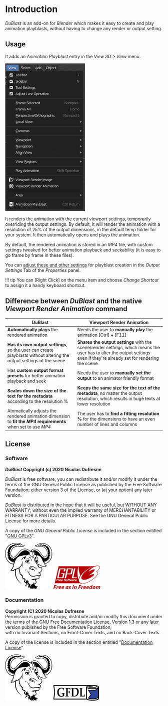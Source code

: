 # Introduction

*DuBlast* is an add-on for *Blender* which makes it easy to create and play animation playblasts, without having to change any render or output setting.

## Usage

It adds an *Animation Playblast* entry in the *View 3D > View* menu.

![Menu screenshot](img/menu.png)

It renders the animation with the current viewport settings, temporarily overriding the output settings. By default, it will render the animation with a resolution of 25% of the output dimensions, in the default temp folder for your system. It then automatically opens and plays the animation.

By default, the rendered animation is stored in an *MP4* file, with custom settings tweaked for better animation playback and seekability (it is easy to go frame by frame in these files).

You can [adjust these and other settings](settings.md) for playblast creation in the *Output Settings* Tab of the *Properties* panel.

!!! tip
    You can [Right Click] on the menu item and choose *Change Shortcut* to assign it a handy keyboard shortcut.

## Difference between *DuBlast* and the native *Viewport Render Animation* command

|DuBlast|Viewport Render Animation|
|---------|---------------------------|
|**Automatically plays** the rendered animation|Needs the user to **manually play** the animation [Ctrl] + [F11]|
|**Has its own output settings**, so the user can create playblasts without altering the output settings of the scene|**Shares the output settings** with the scene/render settings, which means the user has to alter the output settings even if they're already set for rendering the scene|
|Has **custom output format presets** for better animation playback and seek|Needs the user to **manually set the output** to an animator friendly format|
|**Scales down the size of the text for the metadata** according to the resolution %|**Keeps the same size for the text of the metadata**, no matter the output resolution, which results in huge texts at lower resolution|
|Atomatically adjusts the rendered animation dimension to **fit the *MP4* requirements** when set to use *MP4*|The user has to **find a fitting resolution %** for the dimensions to have an even number of lines and columns|

## License

### Software

***DuBlast* Copyright (c) 2020 Nicolas Dufresne**  

*DuBlast* is free software; you can redistribute it and/or modify it under the terms of the GNU General Public License as published by the Free Software Foundation; either version 3 of the License, or (at your option) any later version.

*DuBlast* is distributed in the hope that it will be useful, but WITHOUT ANY WARRANTY; without even the implied warranty of MERCHANTABILITY or FITNESS FOR A PARTICULAR PURPOSE.  See the GNU General Public License for more details.

A copy of the *GNU General Public License* is included in the section entitled "[GNU GPLv3](gnu-gpl.md)".

![GNU](img/logos/gnu.png) ![GPL](img/logos/gplv3.png)

### Documentation

**Copyright (C)  2020 Nicolas Dufresne**  
Permission is granted to copy, distribute and/or modify this document under the terms of the GNU Free Documentation License, Version 1.3 or any later version published by the Free Software Foundation;  
with no Invariant Sections, no Front-Cover Texts, and no Back-Cover Texts.

A copy of the license is included in the section entitled "[Documentation License](doc-license.md)".

![GNU](img/logos/gnu.png) ![GFDL](img/logos/gfdl-logo.png)
